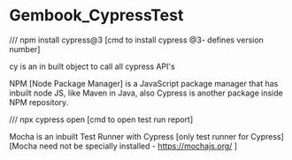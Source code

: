 # Gembook_CypressTest
/// npm install cypress@3 [cmd to install cypress @3- defines version number]

cy is an in built object to call all cypress API's

NPM [Node Package Manager] is a JavaScript package manager that has inbuilt node JS, like Maven in Java, also Cypress is another package inside NPM repository.

/// npx cypress open [cmd to open test run report]

Mocha is an inbuilt Test Runner with Cypress [only test runner for Cypress] [Mocha need not be specially installed - https://mochajs.org/ ]
